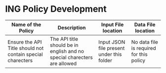 # ING Policy Development

|Name of the Policy|Description|Input File location|Data File location|
|------------------|-----------|-------------------|------------------|
|Ensure the API Title should not contain special charecters|The API title should be in english and no special charecters are allowed|Input JSON file present under this folder|No data file is required for this policy